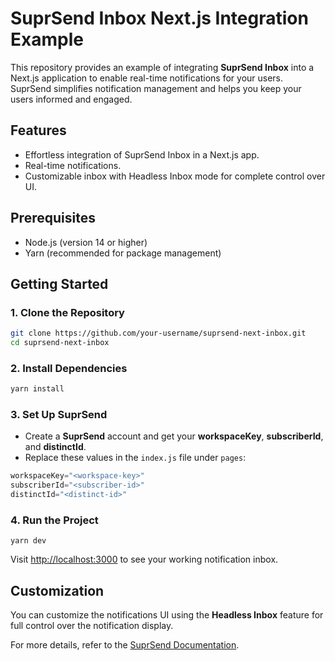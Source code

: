 SuprSend Inbox Next.js Integration Example
====================================

This repository provides an example of integrating **SuprSend Inbox** into a Next.js application to enable real-time notifications for your users. SuprSend simplifies notification management and helps you keep your users informed and engaged.

Features
--------

-   Effortless integration of SuprSend Inbox in a Next.js app.
-   Real-time notifications.
-   Customizable inbox with Headless Inbox mode for complete control over UI.

Prerequisites
-------------

-   Node.js (version 14 or higher)
-   Yarn (recommended for package management)

Getting Started
---------------

### 1\. Clone the Repository

```bash
git clone https://github.com/your-username/suprsend-next-inbox.git
cd suprsend-next-inbox
```

### 2\. Install Dependencies



```bash
yarn install
```
### 3\. Set Up SuprSend

-   Create a **SuprSend** account and get your **workspaceKey**, **subscriberId**, and **distinctId**.
-   Replace these values in the `index.js` file under `pages`:

```javascript
workspaceKey="<workspace-key>"
subscriberId="<subscriber-id>"
distinctId="<distinct-id>"
```

### 4\. Run the Project

```
yarn dev
```
Visit <http://localhost:3000> to see your working notification inbox.

Customization
-------------

You can customize the notifications UI using the **Headless Inbox** feature for full control over the notification display.

For more details, refer to the [SuprSend Documentation](https://docs.suprsend.com/docs/react-customize-inbox).
